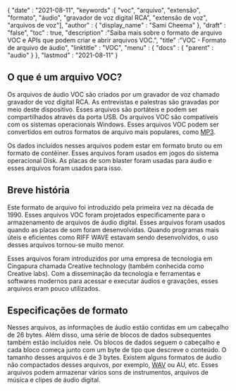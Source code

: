 {
  "date" : "2021-08-11",
  "keywords" :[ "voc", "arquivo", "extensão", "formato", "áudio", "gravador de voz digital RCA", "extensão de voz", "arquivos de voz"],
  "author" : {
    "display_name" : "Sami Cheema"
},
  "draft" : "false",
  "toc" : true,
  "description" :"Saiba mais sobre o formato de arquivo VOC e APIs que podem criar e abrir arquivos VOC.",
  "title" :"VOC - Formato de arquivo de áudio",
  "linktitle" : "VOC",
  "menu" : {
    "docs" : {
      "parent" : "audio"
}
},
  "lastmod" : "2021-08-11"
}

## O que é um arquivo VOC? ##

Os arquivos de áudio VOC são criados por um gravador de voz chamado gravador de voz digital RCA. As entrevistas e palestras são gravadas por meio deste dispositivo. Esses arquivos são portáteis e podem ser compartilhados através da porta USB. Os arquivos VOC são compatíveis com os sistemas operacionais Windows. Esses arquivos VOC podem ser convertidos em outros formatos de arquivo mais populares, como [MP3](/pt/audio/mp3/).
 

Os dados incluídos nesses arquivos podem estar em formato bruto ou em formato de contêiner. Esses arquivos foram usados em jogos do sistema operacional Disk. As placas de som blaster foram usadas para áudio e esses arquivos foram usados para isso.



## Breve história ##

Este formato de arquivo foi introduzido pela primeira vez na década de 1990. Esses arquivos VOC foram projetados especificamente para o armazenamento de arquivos de áudio digital. Esses arquivos foram usados quando as placas de som foram desenvolvidas. Quando programas mais úteis e eficientes como RIFF WAVE estavam sendo desenvolvidos, o uso desses arquivos tornou-se muito menor.

Esses arquivos foram introduzidos por uma empresa de tecnologia em Cingapura chamada Creative technology (também conhecida como Creative labs). Com a disseminação da tecnologia e ferramentas e softwares modernos para acessar e executar áudios e gravações, esses arquivos eram pouco utilizados.


## Especificações de formato ##

Nesses arquivos, as informações de áudio estão contidas em um cabeçalho de 26 bytes. Além disso, uma série de blocos de dados subsequentes também estão incluídos nele. Os blocos de dados seguem o cabeçalho e cada bloco começa junto com um byte de tipo que descreve o conteúdo. O tamanho desses arquivos é de 3 bytes. Existem alguns formatos de áudio não compactados desses arquivos, por exemplo, [WAV](/pt/audio/wav/) ou AU, etc. Esses arquivos podem armazenar vários sons de instrumentos, arquivos de música e clipes de áudio digital.



